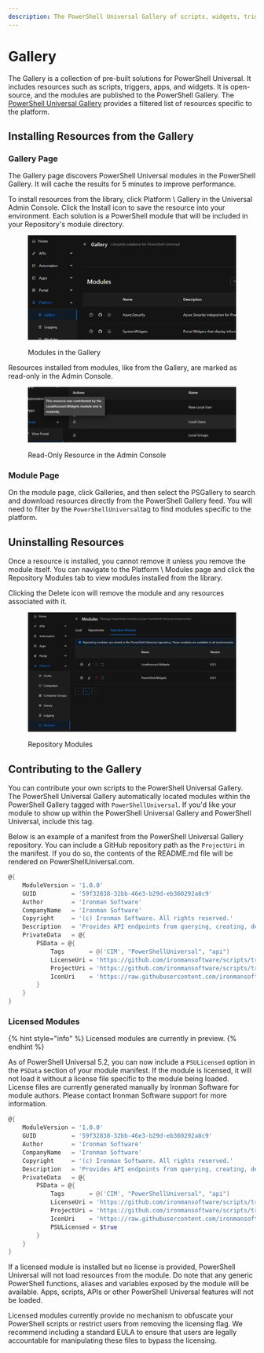 ```yaml
---
description: The PowerShell Universal Gallery of scripts, widgets, triggers and more.
---
```


# Gallery

The Gallery is a collection of pre-built solutions for PowerShell Universal. It includes resources such as scripts, triggers, apps, and widgets. It is open-source, and the modules are published to the PowerShell Gallery. The [PowerShell Universal Gallery](https://powershelluniversal.com/gallery) provides a filtered list of resources specific to the platform.

## Installing Resources from the Gallery

### Gallery Page

The Gallery page discovers PowerShell Universal modules in the PowerShell Gallery. It will cache the results for 5 minutes to improve performance.

To install resources from the library, click Platform \ Gallery in the Universal Admin Console. Click the Install icon to save the resource into your environment. Each solution is a PowerShell module that will be included in your Repository's module directory.

<figure><img src="../.gitbook/assets/image (65).png" alt=""><figcaption><p>Modules in the Gallery</p></figcaption></figure>

Resources installed from modules, like from the Gallery, are marked as read-only in the Admin Console.

<figure><img src="../.gitbook/assets/image (1) (1) (1) (1) (1) (1).png" alt=""><figcaption><p>Read-Only Resource in the Admin Console</p></figcaption></figure>

### Module Page

On the module page, click Galleries, and then select the PSGallery to search and download resources directly from the PowerShell Gallery feed. You will need to filter by the `PowerShellUniversal`tag to find modules specific to the platform.

## Uninstalling Resources

Once a resource is installed, you cannot remove it unless you remove the module itself. You can navigate to the Platform \ Modules page and click the Repository Modules tab to view modules installed from the library.

Clicking the Delete icon will remove the module and any resources associated with it.

<figure><img src="../.gitbook/assets/image (2) (1) (1) (1).png" alt=""><figcaption><p>Repository Modules</p></figcaption></figure>

## Contributing to the Gallery

You can contribute your own scripts to the PowerShell Universal Gallery. The PowerShell Universal Gallery automatically located modules within the PowerShell Gallery tagged with `PowerShellUniversal`. If you'd like your module to show up within the PowerShell Universal Gallery and PowerShell Universal, include this tag.

Below is an example of a manifest from the PowerShell Universal Gallery repository. You can include a GitHub repository path as the `ProjectUri` in the manifest. If you do so, the contents of the README.md file will be rendered on PowerShellUniversal.com.

```powershell
@{
    ModuleVersion = '1.0.0'
    GUID          = '59f32838-32bb-46e3-b29d-eb360292a8c9'
    Author        = 'Ironman Software'
    CompanyName   = 'Ironman Software'
    Copyright     = '(c) Ironman Software. All rights reserved.'
    Description   = 'Provides API endpoints from querying, creating, deleting and updating CIM instances.'
    PrivateData   = @{
        PSData = @{
            Tags       = @('CIM', "PowerShellUniversal", "api")
            LicenseUri = 'https://github.com/ironmansoftware/scripts/tree/main/LICENSE'
            ProjectUri = 'https://github.com/ironmansoftware/scripts/tree/main/APIs/PowerShellUniversal.API.CIM'
            IconUri    = 'https://raw.githubusercontent.com/ironmansoftware/scripts/main/images/script.png'
        }
    }
}
```

### Licensed Modules

{% hint style="info" %}
Licensed modules are currently in preview.
{% endhint %}

As of PowerShell Universal 5.2, you can now include a `PSULicensed` option in the `PSData` section of your module manifest. If the module is licensed, it will not load it without a license file specific to the module being loaded. License files are currently generated manually by Ironman Software for module authors. Please contact Ironman Software support for more information.

```powershell
@{
    ModuleVersion = '1.0.0'
    GUID          = '59f32838-32bb-46e3-b29d-eb360292a8c9'
    Author        = 'Ironman Software'
    CompanyName   = 'Ironman Software'
    Copyright     = '(c) Ironman Software. All rights reserved.'
    Description   = 'Provides API endpoints from querying, creating, deleting and updating CIM instances.'
    PrivateData   = @{
        PSData = @{
            Tags       = @('CIM', "PowerShellUniversal", "api")
            LicenseUri = 'https://github.com/ironmansoftware/scripts/tree/main/LICENSE'
            ProjectUri = 'https://github.com/ironmansoftware/scripts/tree/main/APIs/PowerShellUniversal.API.CIM'
            IconUri    = 'https://raw.githubusercontent.com/ironmansoftware/scripts/main/images/script.png'
            PSULicensed = $true
        }
    }
}
```

If a licensed module is installed but no license is provided, PowerShell Universal will not load resources from the module. Do note that any generic PowerShell functions, aliases and variables exposed by the module will be available. Apps, scripts, APIs or other PowerShell Universal features will not be loaded.

Licensed modules currently provide no mechanism to obfuscate your PowerShell scripts or restrict users from removing the licensing flag. We recommend including a standard EULA to ensure that users are legally accountable for manipulating these files to bypass the licensing.
